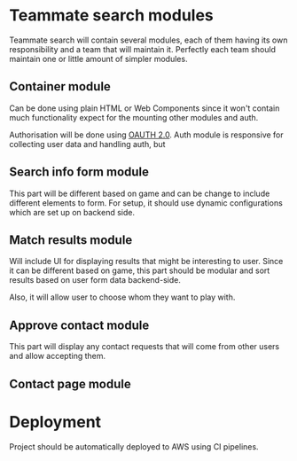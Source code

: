 # Teammate search modules

Teammate search will contain several modules, each of them having its own responsibility and a team that
will maintain it. Perfectly each team should maintain one or little amount of simpler modules.

## Container module

Can be done using plain HTML or Web Components since it won't contain much functionality expect for the mounting other
modules and auth.

Authorisation will be done using [OAUTH 2.0](https://developers.google.com/identity/protocols/oauth2/javascript-implicit-flow).
Auth module is responsive for collecting user data and handling auth, but

## Search info form module

This part will be different based on game and can be change to include different elements to form.
For setup, it should use dynamic configurations which are set up on backend side.

## Match results module

Will include UI for displaying results that might be interesting to user. Since it can be different based on game,
this part should be modular and sort results based on user form data backend-side.

Also, it will allow user to choose whom they want to play with.

## Approve contact module

This part will display any contact requests that will come from other users and allow accepting them.


## Contact page module

# Deployment

Project should be automatically deployed to AWS using CI pipelines.
